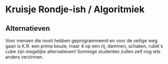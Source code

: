 # Kruisje Rondje-ish / Algoritmiek

## Alternatieven
Voor mensen die nooit hebben geprogrammeerd en voor de veilige weg gaan
is K.R. een prima keuze, maar 4 op een rij, dammen, schaken, rubik's cube
zijn mogelijke alternatieven!
Sommige studenten zullen zelf nog iets anders verzinnen.
